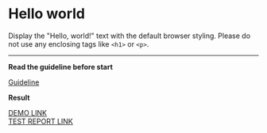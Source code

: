 # Hello world

Display the "Hello, world!" text with the default browser styling. Please do not
use any enclosing tags like `<h1>` or `<p>`.
___

**Read the guideline before start**

[Guideline](https://mate-academy.github.io/layout_task-guideline/)

**Result**

[DEMO LINK](https://deluxmen.github.io/layout_hello-world/) <br>
[TEST REPORT LINK](https://deluxmen.github.io/layout_hello-world/report/html_report/)
